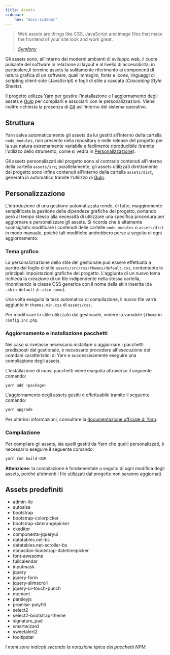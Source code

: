 ```yaml
---
title: Assets
sidebar:
    nav: "docs-sidebar"
---
```


> Web assets are things like CSS, JavaScript and image files that make the frontend of your site look and work great.
>
> <cite>[Symfony](http://symfony.com/doc/current/best_practices/web-assets.html)</cite>

Gli assets sono, all’interno dei moderni ambienti di sviluppo web, il cuore pulsante del software in relazione al layout e al livello di accessibilità; in particolare,il termine assets fa solitamente riferimento ai componenti di natura grafica di un software, quali immagini, fonts e icone, linguaggi di scripting client-side (JavaScript) e fogli di stile a cascata (_Cascading Style Sheets_).

Il progetto utilizza [Yarn](https://yarnpkg.com/) per gestire l'installazione e l'aggiornamento degli assets e [Gulp](http://gulpjs.com/) per compilarli e associarli con le personalizzazioni. Viene inoltre richiesta la presenza di [Git](https://git-scm.com/) asll'interno del sistema operativo.

## Struttura

Yarn salva automaticamente gli assets da lui gestiti all'interno della cartella `node_modules`, non presente nella repository e nelle release del progetto per la sua natura estremamente variabile e facilmente riproducibile (tramite l'utilizzo dello strumento, come si vedrà in [Personalizzazione](#personalizzazione)).

Gli assets personalizzati del progetto sono al contrario contenuti all'interno della cartella `assets/src`; parallelamente, gli assets utilizzati direttamente dal progetto sono infine contenuti all'interno della cartella `assets/dist`, generata in automatico tramite l'utilizzo di [Gulp](http://gulpjs.com/).


## Personalizzazione

L'introduzione di una gestione automatizzata rende, di fatto, maggiromente semplificata la gestione delle dipendeze grafiche del progetto, portando però al tempo stesso alla necessità di utilizzare una specifica procedura per aggiornare e personalizzare gli assets.
Si ricorda che è altamente sconsigliato modificare i contenuti delle cartelle `node_modules` o `assets/dist` in modo manuale, poiché tali modifiche andrebbero perse a seguito di ogni aggiornamento.


### Tema grafico

La personalizzazione dello stile del gestionale può essere effettuata a partire dal foglio di stile `assets/src/css/themes/default.css`, contentente le principali impoistazioni grafiche del progetto.
L'aggiunta di un nuovo tema richieda la creazione di un file indipendente nella stessa cartella, rinominando la classe CSS generica con il nome della skin inserita (da `.skin-default` a `.skin-nome`).

Una volta eseguita la task automatica di compilazione, il nuovo file varrà aggiunto in `themes.min.css` di `assets/css`.

Per modificare lo stile utilizzato dal gestionale, vedere la variabile `$theme` in `config.inc.php`.

### Aggiornamento e installazione pacchetti

Nel caso si rivelasse necessario installare o aggiornare i pacchetti predisposti dal gestionale, è necessario procedere all'esecuzione dei comdani caratteristici di Yarn e successivamente eseguire una compliazione degli assets.

L'installazione di nuovi pacchetti viene eseguita attraverso il seguente comando:

```bash
yarn add <package>
```

L'aggiornamento degli assets gestiti è effettuabile tramite il seguente comando:

```bash
yarn upgrade
```

Per ulteriori informazioni, consultare la [documentazione ufficiale di Yarn](https://yarnpkg.com/en/docs).

### Compilazione

Per compilare gli assets, sia quelli gestiti da Yarn che quelli personalizzati, è necessario eseguire il seguente comando:

```bash
yarn run build-OSM
```

**Attenzione**: la compilazione è fondamentale a seguito di ogni modifica degli assets, poiché altrimenti i file utilizzati dal progetto non saranno aggiornati.

## Assets predefiniti

- admin-lte
- autosize
- bootstrap
- bootstrap-colorpicker
- bootstrap-daterangepicker
- ckeditor
- components-jqueryui
- datatables.net-bs
- datatables.net-scroller-bs
- eonasdan-bootstrap-datetimepicker
- font-awesome
- fullcalendar
- inputmask
- jquery
- jquery-form
- jquery-slimscroll
- jquery-ui-touch-punch
- moment
- parsleyjs
- promise-polyfill
- select2
- select2-bootstrap-theme
- signature_pad
- smartwizard
- sweetalert2
- tooltipster

_I nomi sono indicati secondo la notazione tipica dei pacchetti NPM._
